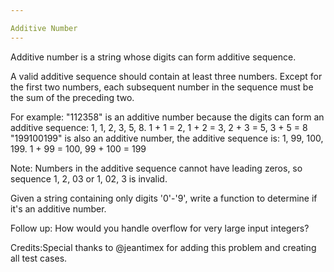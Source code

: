 ```yaml
---

Additive Number 
---
```


Additive number is a string whose digits can form additive sequence.

A valid additive sequence should contain at least three numbers. Except for the first two numbers, each subsequent number in the sequence must be the sum of the preceding two.


For example:
"112358" is an additive number because the digits can form an additive sequence: 1, 1, 2, 3, 5, 8.
1 + 1 = 2, 1 + 2 = 3, 2 + 3 = 5, 3 + 5 = 8
"199100199" is also an additive number, the additive sequence is: 1, 99, 100, 199.
1 + 99 = 100, 99 + 100 = 199



Note: Numbers in the additive sequence cannot have leading zeros, so sequence 1, 2, 03 or 1, 02, 3 is invalid.


Given a string containing only digits '0'-'9', write a function to determine if it's an additive number.


Follow up:
How would you handle overflow for very large input integers?


Credits:Special thanks to @jeantimex for adding this problem and creating all test cases.

